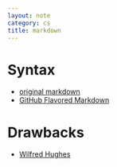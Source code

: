 ```yaml
---
layout: note
category: cs
title: markdown
---
```


Syntax
======
- [original markdown](http://daringfireball.net/projects/markdown/syntax)
- [GitHub Flavored Markdown](https://help.github.com/articles/github-flavored-markdown)

Drawbacks
=========

- [Wilfred Hughes](http://www.wilfred.me.uk/blog/2012/07/30/why-markdown-is-not-my-favourite-language/)

